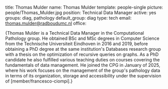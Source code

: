 title: Thomas Mulder
name: Thomas Mulder
template: people-single
picture: people/Thomas_Mulder.jpg
position: Technical Data Manager
active: yes
groups: diag, pathology
default_group: diag
type: tech
email: thomas.mulder@radboudumc.nl
office:

{Thomas Mulder is a Technical Data Manager in the Computational Pathology group. He obtained BSc and MSc degrees in Computer Science from the Technische Universiteit Eindhoven in 2016 and 2019, before obtaining a PhD degree at the same institution's Databases research group with a thesis on the optimization of recursive queries on graphs. As a PhD candidate he also fulfilled various teaching duties on courses covering the fundamentals of data management. He joined the CPG in January of 2025, where his work focuses on the management of the group's pathology data in terms of its organization, storage and accessibility under the supervision of [member/francesco-ciompi].}